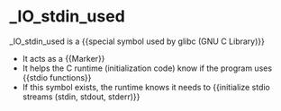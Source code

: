 # _IO_stdin_used 
_IO_stdin_used is a {{special symbol used by glibc (GNU C Library)}}
- It acts as a {{Marker}}
- It helps the C runtime (initialization code) know if the program uses {{stdio functions}}
- If this symbol exists, the runtime knows it needs to {{initialize stdio streams (stdin, stdout, stderr)}}

